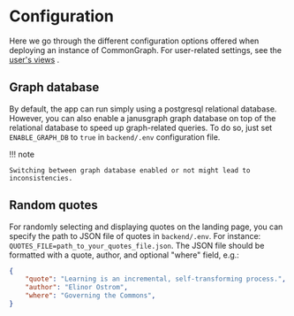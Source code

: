 # Configuration

Here we go through the different configuration options offered when deploying an instance of CommonGraph.
For user-related settings, see the [user's views](view/user.md) .

## Graph database


By default, the app can run simply using a postgresql relational database.
However, you can also enable a janusgraph graph database on top of the relational database to speed up graph-related queries.
To do so, just set `ENABLE_GRAPH_DB` to `true` in `backend/.env` configuration file.


!!! note

    Switching between graph database enabled or not might lead to inconsistencies.


## Random quotes

For randomly selecting and displaying quotes on the landing page, you can specify the path to JSON file of quotes in `backend/.env`.
For instance: ```QUOTES_FILE=path_to_your_quotes_file.json```.
The JSON file should be formatted with a quote, author, and optional "where" field, e.g.:
```json
{
    "quote": "Learning is an incremental, self-transforming process.",
    "author": "Elinor Ostrom",
    "where": "Governing the Commons",
}
```
